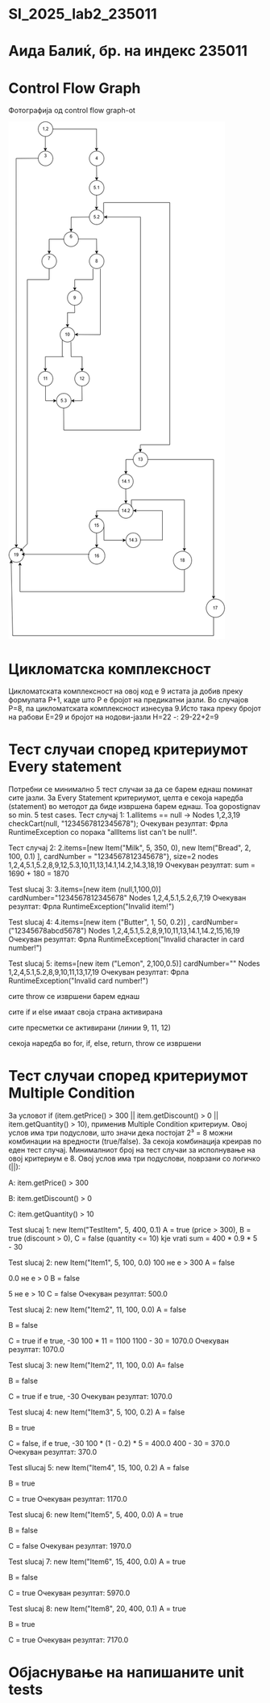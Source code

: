 # SI_2025_lab2_235011

# Аида Балиќ, бр. на индекс 235011

# Control Flow Graph
Фотографија од control flow graph-ot

![Control Flow Graph](images/cfg.png)


# Цикломатска комплексност

Цикломатската комплексност на овој код е 9 истата ја добив преку формулата P+1, каде што P е бројот на предикатни јазли. Во случајoв P=8, па цикломатската комплексност изнесува 9.Исто така преку бројот на рабови Е=29 и бројот на нодови-јазли Н=22 -: 29-22+2=9


# Тест случаи според критериумот Every statement

Потребни се минимално 5 тест случаи за да се барем еднаш поминат сите јазли.
За Every Statement  критериумот, целта е секоја наредба (statement) во методот да биде извршена барем еднаш.
Toa gopostignav so min. 5 test cases.
Тест cлучај 1:
1.allitems == null -> 
Nodes 1,2,3,19
checkCart(null, "1234567812345678");
Очекуван резултат: Фрла RuntimeException со порака "allItems list can't be null!".

Тест случај 2:
2.items=[new Item("Milk", 5, 350, 0),  new Item("Bread", 2, 100, 0.1) ], cardNumber = "1234567812345678"}, size=2
nodes 1,2,4,5.1,5.2,8,9,12,5.3,10,11,13,14.1,14.2,14.3,18,19
Очекуван резултат: sum = 1690 + 180 = 1870

Test slucaj 3:
3.items=[new item (null,1,100,0)] cardNumber="1234567812345678"
Nodes 1,2,4,5.1,5.2,6,7,19
Очекуван резултат: Фрла RuntimeException("Invalid item!")

Test slucaj 4:
4.items=[new item ("Butter", 1, 50, 0.2)] , cardNumber=("12345678abcd5678")
Nodes 1,2,4,5.1,5.2,8,9,10,11,13,14.1,14.2,15,16,19
Очекуван резултат: Фрла RuntimeException("Invalid character in card number!")

Test slucaj 5:
items=[new item ("Lemon", 2,100,0.5)]  cardNumber=""
Nodes  1,2,4,5.1,5.2,8,9,10,11,13,17,19
Очекуван резултат: Фрла RuntimeException("Invalid card number!")

сите throw се извршени барем еднаш

сите if и else имаат своја страна активирана

сите пресметки се активирани (линии 9, 11, 12)

секоја наредба во for, if, else, return, throw се извршени


# Тест случаи според критериумот Multiple Condition

За условот if (item.getPrice() > 300 || item.getDiscount() > 0 || item.getQuantity() > 10), применив Multiple Condition критериум. Овој услов има три подуслови, што значи дека постојат 2³ = 8 можни комбинации на вредности (true/false). За секоја комбинација креирав по еден тест случај. Минималниот број на тест случаи за исполнување на овој критериум е 8.
Овој услов има три подуслови, поврзани со логичко (||):

A: item.getPrice() > 300

B: item.getDiscount() > 0

C: item.getQuantity() > 10

Test slucaj 1:
new Item("TestItem", 5, 400, 0.1)
 A = true (price > 300), B = true (discount > 0), C = false (quantity <= 10)
kje vrati sum = 400 * 0.9 * 5 - 30

Test slucaj 2:
new Item("Item1", 5, 100, 0.0)
100 не е > 300   A = false

0.0 не е > 0     B = false

5  не е > 10    C = false
Очекуван резултат: 500.0

Test slucaj 2:
new Item("Item2", 11, 100, 0.0)
A = false

B = false

C = true
 if е true, -30
100 * 11 = 1100
1100 - 30 = 1070.0
Очекуван резултат: 1070.0


Test slucaj 3:
new Item("Item2", 11, 100, 0.0)
 A= false

B = false

C = true
 if е true, -30
Очекуван резултат: 1070.0


Test slucaj 4:
new Item("Item3", 5, 100, 0.2)
A = false

B = true

C = false,
 if  e true, -30
 100 * (1 - 0.2) * 5 = 400.0
400 - 30 = 370.0
Очекуван резултат: 370.0

Test sllucaj 5:
new Item("Item4", 15, 100, 0.2)
A = false

B = true

C = true
Очекуван резултат: 1170.0

Test slucaj 6:
new Item("Item5", 5, 400, 0.0)
A = true

B = false

C = false
Очекуван резултат: 1970.0

Test slucaj 7:
new Item("Item6", 15, 400, 0.0)
A = true

B = false

C = true
Очекуван резултат: 5970.0

Test slucaj 8:
new Item("Item8", 20, 400, 0.1)
A = true

B = true

C = true
 Очекуван резултат: 7170.0

 # Објаснување на напишаните unit tests

 




